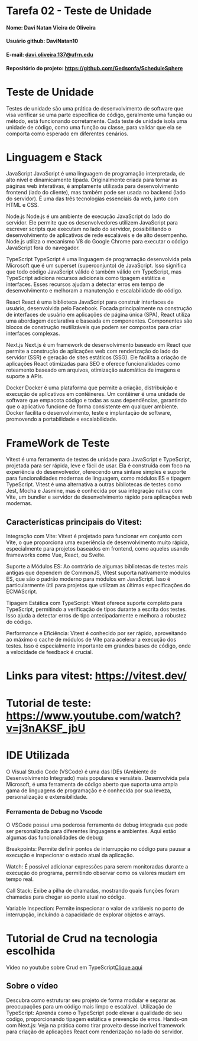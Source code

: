 # Tarefa 02 - Teste de Unidade

#### Nome: Davi Natan Vieira de Oliveira
#### Usuário github: DaviNatan10
#### E-mail: davi.oliveira.137@ufrn.edu
#### Repositório do projeto: https://github.com/Gedsonfa/ScheduleSphere

# Teste de Unidade
Testes de unidade são uma prática de desenvolvimento de software que visa verificar se uma parte específica do código, geralmente uma função ou método, está funcionando corretamente. Cada teste de unidade isola uma unidade de código, como uma função ou classe, para validar que ela se comporta como esperado em diferentes cenários.

# Linguagem e Stack

JavaScript
JavaScript é uma linguagem de programação interpretada, de alto nível e dinamicamente tipada. Originalmente criada para tornar as páginas web interativas, é amplamente utilizada para desenvolvimento frontend (lado do cliente), mas também pode ser usada no backend (lado do servidor). É uma das três tecnologias essenciais da web, junto com HTML e CSS.

Node.js
Node.js é um ambiente de execução JavaScript do lado do servidor. Ele permite que os desenvolvedores utilizem JavaScript para escrever scripts que executam no lado do servidor, possibilitando o desenvolvimento de aplicativos de rede escaláveis e de alto desempenho. Node.js utiliza o mecanismo V8 do Google Chrome para executar o código JavaScript fora do navegador.

TypeScript
TypeScript é uma linguagem de programação desenvolvida pela Microsoft que é um superset (superconjunto) de JavaScript. Isso significa que todo código JavaScript válido é também válido em TypeScript, mas TypeScript adiciona recursos adicionais como tipagem estática e interfaces. Esses recursos ajudam a detectar erros em tempo de desenvolvimento e melhoram a manutenção e escalabilidade do código.

React
React é uma biblioteca JavaScript para construir interfaces de usuário, desenvolvida pelo Facebook. Focada principalmente na construção de interfaces de usuário em aplicações de página única (SPA), React utiliza uma abordagem declarativa e baseada em componentes. Componentes são blocos de construção reutilizáveis que podem ser compostos para criar interfaces complexas.

Next.js
Next.js é um framework de desenvolvimento baseado em React que permite a construção de aplicações web com renderização do lado do servidor (SSR) e geração de sites estáticos (SSG). Ele facilita a criação de aplicações React otimizadas para SEO e oferece funcionalidades como roteamento baseado em arquivos, otimização automática de imagens e suporte a APIs.

Docker
Docker é uma plataforma que permite a criação, distribuição e execução de aplicativos em contêineres. Um contêiner é uma unidade de software que empacota código e todas as suas dependências, garantindo que o aplicativo funcione de forma consistente em qualquer ambiente. Docker facilita o desenvolvimento, teste e implantação de software, promovendo a portabilidade e escalabilidade.

# FrameWork de Teste
Vitest é uma ferramenta de testes de unidade para JavaScript e TypeScript, projetada para ser rápida, leve e fácil de usar. Ela é construída com foco na experiência do desenvolvedor, oferecendo uma sintaxe simples e suporte para funcionalidades modernas de linguagem, como módulos ES e tipagem TypeScript. Vitest é uma alternativa a outras bibliotecas de testes como Jest, Mocha e Jasmine, mas é conhecida por sua integração nativa com Vite, um bundler e servidor de desenvolvimento rápido para aplicações web modernas.


## Características principais do Vitest:
Integração com Vite: Vitest é projetado para funcionar em conjunto com Vite, o que proporciona uma experiência de desenvolvimento muito rápida, especialmente para projetos baseados em frontend, como aqueles usando frameworks como Vue, React, ou Svelte.

Suporte a Módulos ES: Ao contrário de algumas bibliotecas de testes mais antigas que dependem de CommonJS, Vitest suporta nativamente módulos ES, que são o padrão moderno para módulos em JavaScript. Isso é particularmente útil para projetos que utilizam as últimas especificações do ECMAScript.

Tipagem Estática com TypeScript: Vitest oferece suporte completo para TypeScript, permitindo a verificação de tipos durante a escrita dos testes. Isso ajuda a detectar erros de tipo antecipadamente e melhora a robustez do código.

Performance e Eficiência: Vitest é conhecido por ser rápido, aproveitando ao máximo o cache de módulos de Vite para acelerar a execução dos testes. Isso é especialmente importante em grandes bases de código, onde a velocidade de feedback é crucial.

# Links para vitest:  https://vitest.dev/
# Tutorial de teste: https://www.youtube.com/watch?v=j3nAKSF_jbU

# IDE Utilizada

O Visual Studio Code (VSCode) é uma das IDEs (Ambiente de Desenvolvimento Integrado) mais populares e versáteis. Desenvolvida pela Microsoft, é uma ferramenta de código aberto que suporta uma ampla gama de linguagens de programação e é conhecida por sua leveza, personalização e extensibilidade.

### Ferramenta de Debug no Vscode
O VSCode possui uma poderosa ferramenta de debug integrada que pode ser personalizada para diferentes linguagens e ambientes. Aqui estão algumas das funcionalidades de debug:

Breakpoints: Permite definir pontos de interrupção no código para pausar a execução e inspecionar o estado atual da aplicação.

Watch: É possível adicionar expressões para serem monitoradas durante a execução do programa, permitindo observar como os valores mudam em tempo real.

Call Stack: Exibe a pilha de chamadas, mostrando quais funções foram chamadas para chegar ao ponto atual no código.

Variable Inspection: Permite inspecionar o valor de variáveis no ponto de interrupção, incluindo a capacidade de explorar objetos e arrays.

# Tutorial de Crud na tecnologia escolhida

Video no youtube sobre Crud em TypeScript[Clique aqui](https://www.youtube.com/watch?v=_lDXeKuw-ys)
## Sobre o vídeo
Descubra como estruturar seu projeto de forma modular e separar as preocupações para um código mais limpo e escalável.
 Utilização de TypeScript: Aprenda como o TypeScript pode elevar a qualidade do seu código, proporcionando tipagem estática e prevenção de erros.
 Hands-on com Next.js: Veja na prática como tirar proveito desse incrível framework para criação de aplicações React com renderização no lado do servidor.
